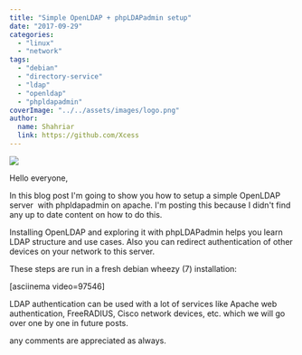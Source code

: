 ```yaml
---
title: "Simple OpenLDAP + phpLDAPadmin setup"
date: "2017-09-29"
categories: 
  - "linux"
  - "network"
tags: 
  - "debian"
  - "directory-service"
  - "ldap"
  - "openldap"
  - "phpldapadmin"
coverImage: "../../assets/images/logo.png"
author:
  name: Shahriar
  link: https://github.com/Xcess
---
```


![](../../assets/images/logo.png)

Hello everyone,

In this blog post I'm going to show you how to setup a simple OpenLDAP server  with phpldapadmin on apache. I'm posting this because I didn't find any up to date content on how to do this.

Installing OpenLDAP and exploring it with phpLDAPadmin helps you learn LDAP structure and use cases. Also you can redirect authentication of other devices on your network to this server.

These steps are run in a fresh debian wheezy (7) installation:

\[asciinema video=97546\]

LDAP authentication can be used with a lot of services like Apache web authentication, FreeRADIUS, Cisco network devices, etc. which we will go over one by one in future posts.

any comments are appreciated as always.
